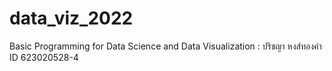 # data_viz_2022
Basic Programming for Data Science and Data Visualization : ปริชญา หงส์ทองคำ ID 623020528-4
